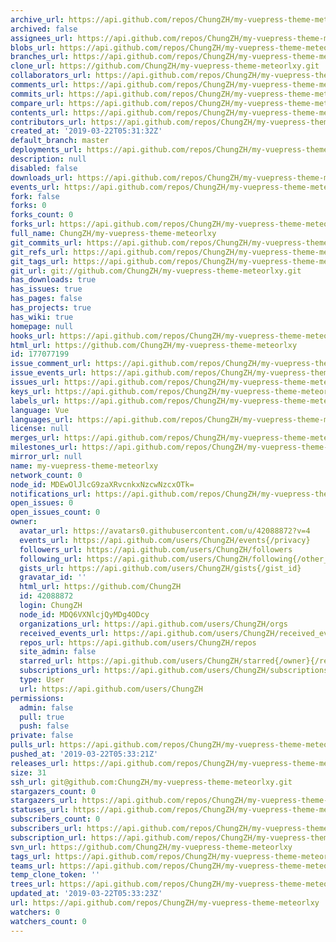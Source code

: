 ```yaml
---
archive_url: https://api.github.com/repos/ChungZH/my-vuepress-theme-meteorlxy/{archive_format}{/ref}
archived: false
assignees_url: https://api.github.com/repos/ChungZH/my-vuepress-theme-meteorlxy/assignees{/user}
blobs_url: https://api.github.com/repos/ChungZH/my-vuepress-theme-meteorlxy/git/blobs{/sha}
branches_url: https://api.github.com/repos/ChungZH/my-vuepress-theme-meteorlxy/branches{/branch}
clone_url: https://github.com/ChungZH/my-vuepress-theme-meteorlxy.git
collaborators_url: https://api.github.com/repos/ChungZH/my-vuepress-theme-meteorlxy/collaborators{/collaborator}
comments_url: https://api.github.com/repos/ChungZH/my-vuepress-theme-meteorlxy/comments{/number}
commits_url: https://api.github.com/repos/ChungZH/my-vuepress-theme-meteorlxy/commits{/sha}
compare_url: https://api.github.com/repos/ChungZH/my-vuepress-theme-meteorlxy/compare/{base}...{head}
contents_url: https://api.github.com/repos/ChungZH/my-vuepress-theme-meteorlxy/contents/{+path}
contributors_url: https://api.github.com/repos/ChungZH/my-vuepress-theme-meteorlxy/contributors
created_at: '2019-03-22T05:31:32Z'
default_branch: master
deployments_url: https://api.github.com/repos/ChungZH/my-vuepress-theme-meteorlxy/deployments
description: null
disabled: false
downloads_url: https://api.github.com/repos/ChungZH/my-vuepress-theme-meteorlxy/downloads
events_url: https://api.github.com/repos/ChungZH/my-vuepress-theme-meteorlxy/events
fork: false
forks: 0
forks_count: 0
forks_url: https://api.github.com/repos/ChungZH/my-vuepress-theme-meteorlxy/forks
full_name: ChungZH/my-vuepress-theme-meteorlxy
git_commits_url: https://api.github.com/repos/ChungZH/my-vuepress-theme-meteorlxy/git/commits{/sha}
git_refs_url: https://api.github.com/repos/ChungZH/my-vuepress-theme-meteorlxy/git/refs{/sha}
git_tags_url: https://api.github.com/repos/ChungZH/my-vuepress-theme-meteorlxy/git/tags{/sha}
git_url: git://github.com/ChungZH/my-vuepress-theme-meteorlxy.git
has_downloads: true
has_issues: true
has_pages: false
has_projects: true
has_wiki: true
homepage: null
hooks_url: https://api.github.com/repos/ChungZH/my-vuepress-theme-meteorlxy/hooks
html_url: https://github.com/ChungZH/my-vuepress-theme-meteorlxy
id: 177077199
issue_comment_url: https://api.github.com/repos/ChungZH/my-vuepress-theme-meteorlxy/issues/comments{/number}
issue_events_url: https://api.github.com/repos/ChungZH/my-vuepress-theme-meteorlxy/issues/events{/number}
issues_url: https://api.github.com/repos/ChungZH/my-vuepress-theme-meteorlxy/issues{/number}
keys_url: https://api.github.com/repos/ChungZH/my-vuepress-theme-meteorlxy/keys{/key_id}
labels_url: https://api.github.com/repos/ChungZH/my-vuepress-theme-meteorlxy/labels{/name}
language: Vue
languages_url: https://api.github.com/repos/ChungZH/my-vuepress-theme-meteorlxy/languages
license: null
merges_url: https://api.github.com/repos/ChungZH/my-vuepress-theme-meteorlxy/merges
milestones_url: https://api.github.com/repos/ChungZH/my-vuepress-theme-meteorlxy/milestones{/number}
mirror_url: null
name: my-vuepress-theme-meteorlxy
network_count: 0
node_id: MDEwOlJlcG9zaXRvcnkxNzcwNzcxOTk=
notifications_url: https://api.github.com/repos/ChungZH/my-vuepress-theme-meteorlxy/notifications{?since,all,participating}
open_issues: 0
open_issues_count: 0
owner:
  avatar_url: https://avatars0.githubusercontent.com/u/42088872?v=4
  events_url: https://api.github.com/users/ChungZH/events{/privacy}
  followers_url: https://api.github.com/users/ChungZH/followers
  following_url: https://api.github.com/users/ChungZH/following{/other_user}
  gists_url: https://api.github.com/users/ChungZH/gists{/gist_id}
  gravatar_id: ''
  html_url: https://github.com/ChungZH
  id: 42088872
  login: ChungZH
  node_id: MDQ6VXNlcjQyMDg4ODcy
  organizations_url: https://api.github.com/users/ChungZH/orgs
  received_events_url: https://api.github.com/users/ChungZH/received_events
  repos_url: https://api.github.com/users/ChungZH/repos
  site_admin: false
  starred_url: https://api.github.com/users/ChungZH/starred{/owner}{/repo}
  subscriptions_url: https://api.github.com/users/ChungZH/subscriptions
  type: User
  url: https://api.github.com/users/ChungZH
permissions:
  admin: false
  pull: true
  push: false
private: false
pulls_url: https://api.github.com/repos/ChungZH/my-vuepress-theme-meteorlxy/pulls{/number}
pushed_at: '2019-03-22T05:33:21Z'
releases_url: https://api.github.com/repos/ChungZH/my-vuepress-theme-meteorlxy/releases{/id}
size: 31
ssh_url: git@github.com:ChungZH/my-vuepress-theme-meteorlxy.git
stargazers_count: 0
stargazers_url: https://api.github.com/repos/ChungZH/my-vuepress-theme-meteorlxy/stargazers
statuses_url: https://api.github.com/repos/ChungZH/my-vuepress-theme-meteorlxy/statuses/{sha}
subscribers_count: 0
subscribers_url: https://api.github.com/repos/ChungZH/my-vuepress-theme-meteorlxy/subscribers
subscription_url: https://api.github.com/repos/ChungZH/my-vuepress-theme-meteorlxy/subscription
svn_url: https://github.com/ChungZH/my-vuepress-theme-meteorlxy
tags_url: https://api.github.com/repos/ChungZH/my-vuepress-theme-meteorlxy/tags
teams_url: https://api.github.com/repos/ChungZH/my-vuepress-theme-meteorlxy/teams
temp_clone_token: ''
trees_url: https://api.github.com/repos/ChungZH/my-vuepress-theme-meteorlxy/git/trees{/sha}
updated_at: '2019-03-22T05:33:23Z'
url: https://api.github.com/repos/ChungZH/my-vuepress-theme-meteorlxy
watchers: 0
watchers_count: 0
---
```



